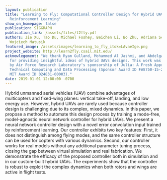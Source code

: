 ```yaml
---
layout: publication
title: "Learning to Fly: Computational Controller Design for Hybrid UAVs with
  Reinforcement Learning"
show_on_homepage: false
publication: SIGGRAPH
publication_link: /assets/files/l2fly.pdf
authors: Jie Xu, Tao Du, Michael Foshey, Beichen Li, Bo Zhu, Adriana Schulz,
  Wojciech Matusik
featured_image: /assets/images/learning_to_fly_itok=LAvaeIge.png
project_website: http://learn2fly.csail.mit.edu/
acknowlegement: "We thank Ryan Gulland, Mohammed Al Jashmi, and Abdelgadir Balla
  for providing insightful ideas of hybrid UAVs designs. This work was supported
  by Air Force Research Laboratory's sponsorship of Julia: A Fresh Approach to
  Technical Computing and Data Processing (Sponsor Award ID FA8750-15-2-0272,
  MIT Award ID 024831-00003)."
date: 2019-01-01 12:00:00 -0700
---
```


Hybrid unmanned aerial vehicles (UAV) combine advantages of multicopters and fixed-wing planes: vertical take-off, landing, and low energy use. However, hybrid UAVs are rarely used because controller design is challenging due to its complex, mixed dynamics. In this paper, we propose a method to automate this design process by training a mode-free, model-agnostic neural network controller for hybrid UAVs. We present a neural network controller design with a novel error convolution input trained by reinforcement learning. Our controller exhibits two key features: First, it does not distinguish among flying modes, and the same controller structure can be used for copters with various dynamics. Second, our controller works for real models without any additional parameter tuning process, closing the gap between virtual simulation and real fabrication. We demonstrate the efficacy of the proposed controller both in simulation and in our custom-built hybrid UAVs. The experiments show that the controller is robust to exploit the complex dynamics when both rotors and wings are active in flight tests.